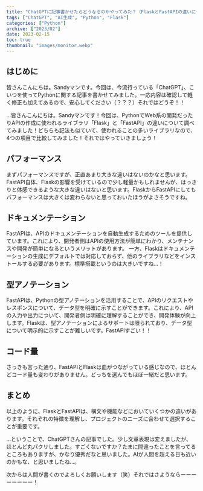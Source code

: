 ```yaml
---
title: "ChatGPTに記事書かせたらどうなるのかやってみた？（FlaskとFastAPIの違いについて特徴などを比較）"
tags: ["ChatGPT", "AI生成", "Python", "Flask"]
categories: ["Python"]
archive: ["2023/02"]
date: 2023-02-15
toc: true
thumbnail: "images/monitor.webp"
---
```


## はじめに
皆さんこんにちは。Sandyマンです。今回は、今流行っている「ChatGPT」、こいつを使ってPythonに関する記事を書かせてみました。一応内容は確認して軽く修正も加えてあるので、安心してください（？？？）それではどうぞ！！



...皆さんこんにちは。Sandyマンです！今回は、PythonでWeb系の開発だったりAPIの作成に使われるライブラリ「Flask」と「FastAPI」の違いについて調べてみました！どちらも記法も似ていて、使われることの多いライブラリなので、4つの項目で比較してみました！それではやっていきましょう！

## パフォーマンス
まずパフォーマンスですが、正直あまり大きな違いはないのかなと思います。FastAPI自体、Flaskの影響を受けているので少し軽量かもしれませんが、はっきりと体感できるような大きな違いはないと思います。FlaskからFastAPIにしてもパフォーマンスは大きくは変わらないと思っておいたほうがよさそうですね。

## ドキュメンテーション
FastAPIは、APIのドキュメンテーションを自動生成するためのツールを提供しています。これにより、開発者側はAPIの使用方法が簡単にわかり、メンテナンスや開発が簡単になるというメリットがあります。
一方、Flaskはドキュメンテーションの生成にデフォルトでは対応しておらず、他のライブラリなどをインストールする必要があります。標準搭載というのは大きいですね...！

## 型アノテーション
FastAPIは、Pythonの型アノテーションを活用することで、APIのリクエストやレスポンスについて、データ型を明確に示すことができます。これにより、APIの入力や出力について、開発者側は明確に理解することができ、開発体験が向上します。Flaskは、型アノテーションによるサポートは限られており、データ型について明示的に示すことが難しいです。FastAPIすごい！！

## コード量
さっきも言った通り、FastAPIとFlaskは血がつながっている感じなので、ほとんどコード量も変わりがありません。どっちを選んでもほぼ一緒だと思います。

## まとめ
以上のように、FlaskとFastAPIは、構文や機能などにおいていくつかの違いがあります。それぞれの特徴を理解し、プロジェクトのニーズに合わせて選択することが重要です。

...ということで、ChatGPTさんの記事でした。少し文章表現は変えましたが、ほとんど丸パクリしました。すごくないですか？たまに間違ったことを言ってるところもありますが、かなり優秀だなと思いました。AIが人間を超える日も近いのかもな、と思いましたね...。

次からは人間が書くのでよろしくお願いします（笑）それではさようならーーーーーーーー！
